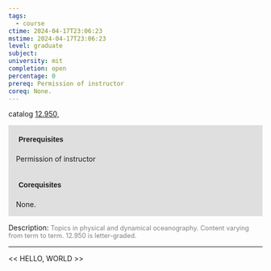 ```yaml
---
tags:
  - course
ctime: 2024-04-17T23:06:23
mstime: 2024-04-17T23:06:23
level: graduate
subject: 
university: mit
completion: open
percentage: 0
prereq: Permission of instructor
coreq: None.
---
```


catalog [12.950,](http://student.mit.edu/catalog/m12c.html#12.951)

<span style="display: block; padding: 15px; background-color: rgb(100, 100, 100, 0.2);"><font id="m_prereq867_0" style="display: block; font-family: Arial, sans-serif; font-weight: bold; padding: 5px">Prerequisites</font><br><span id="prereq867_0">Permission of instructor</span></span>
<span style="display: block; padding: 15px; background-color: rgb(100, 100, 100, 0.2);"><font id="m_coreq867_0" style="display: block; font-family: Arial, sans-serif; font-weight: bold; padding: 5px">Corequisites</font><br><span id="coreq867_0">None.</span></span>

<font style="">Description:</font>
<font style="color: grey; font-size: 0.8rem;">Topics in physical and dynamical oceanography. Content varying from term to term. 12.950 is letter-graded.</font>



---

<< HELLO, WORLD >>
